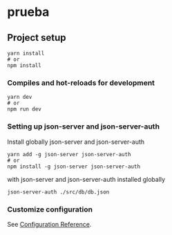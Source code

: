 # prueba

## Project setup

```
yarn install
# or
npm install
```

### Compiles and hot-reloads for development

```
yarn dev
# or
npm run dev
```

### Setting up json-server and json-server-auth

Install globally json-server and json-server-auth

```
yarn add -g json-server json-server-auth
# or
npm install -g json-server json-server-auth
```

with json-server and json-server-auth installed globally

```
json-server-auth ./src/db/db.json
```

### Customize configuration

See [Configuration Reference](https://cli.vuejs.org/config/).
